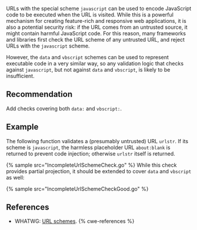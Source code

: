 URLs with the special scheme `javascript` can be used to encode JavaScript code to be executed when the URL is visited. While this is a powerful mechanism for creating feature-rich and responsive web applications, it is also a potential security risk: if the URL comes from an untrusted source, it might contain harmful JavaScript code. For this reason, many frameworks and libraries first check the URL scheme of any untrusted URL, and reject URLs with the `javascript` scheme.

However, the `data` and `vbscript` schemes can be used to represent executable code in a very similar way, so any validation logic that checks against `javascript`, but not against `data` and `vbscript`, is likely to be insufficient.


## Recommendation
Add checks covering both `data:` and `vbscript:`.


## Example
The following function validates a (presumably untrusted) URL `urlstr`. If its scheme is `javascript`, the harmless placeholder URL `about:blank` is returned to prevent code injection; otherwise `urlstr` itself is returned.

{% sample src="IncompleteUrlSchemeCheck.go" %}
While this check provides partial projection, it should be extended to cover `data` and `vbscript` as well:

{% sample src="IncompleteUrlSchemeCheckGood.go" %}

## References
* WHATWG: [URL schemes](https://wiki.whatwg.org/wiki/URL_schemes).
{% cwe-references %}
